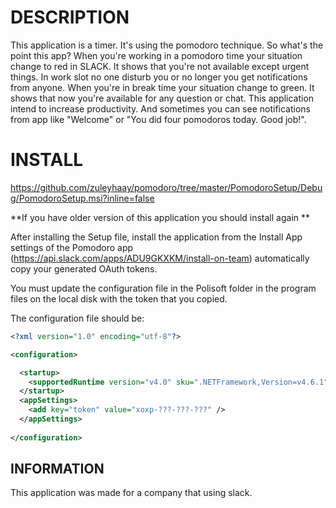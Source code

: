 # DESCRIPTION

This application is a timer. It's using the pomodoro technique. So what's the point this app? When you're working in a pomodoro time your situation change to red in SLACK. It shows that you're not available except urgent things. In work slot no one disturb you or no longer you get notifications from anyone. When you're in break time your situation change to green. It shows that now you're available for any question or chat. This application intend to increase productivity. And sometimes you can see notifications from app like "Welcome" or "You did four pomodoros today. Good job!".

# INSTALL

https://github.com/zuleyhaay/pomodoro/tree/master/PomodoroSetup/Debug/PomodoroSetup.msi?inline=false

**If you have older version of this application you should install again **

After installing the Setup file, install the application from the Install App settings of the Pomodoro app (https://api.slack.com/apps/ADU9GKXKM/install-on-team)
automatically copy your generated OAuth tokens.

You must update the configuration file in the Polisoft folder in the program files on the local disk with the token that you copied.

The configuration file should be:

```xml
<?xml version="1.0" encoding="utf-8"?>

<configuration>

  <startup>
    <supportedRuntime version="v4.0" sku=".NETFramework,Version=v4.6.1" />
  </startup>
  <appSettings>
    <add key="token" value="xoxp-???-???-???" />
  </appSettings>
  
</configuration>
```

## INFORMATION

This application was made for a company that using slack.
